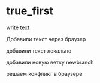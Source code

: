 ﻿# true_first

write text

Добавили текст через браузер

добавили текст локально

добавили новую ветку newbranch

решаем конфликт в браузере

